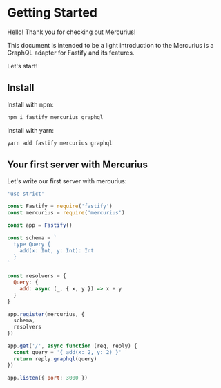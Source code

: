 # Getting Started

Hello! Thank you for checking out Mercurius!

This document is intended to be a light introduction to the Mercurius is a GraphQL adapter for Fastify and its features.

Let's start!

## Install

Install with npm:

```bash
npm i fastify mercurius graphql
```

Install with yarn:

```bash
yarn add fastify mercurius graphql
```

## Your first server with Mercurius

Let's write our first server with mercurius:

```js
'use strict'

const Fastify = require('fastify')
const mercurius = require('mercurius')

const app = Fastify()

const schema = `
  type Query {
    add(x: Int, y: Int): Int
  }
`

const resolvers = {
  Query: {
    add: async (_, { x, y }) => x + y
  }
}

app.register(mercurius, {
  schema,
  resolvers
})

app.get('/', async function (req, reply) {
  const query = '{ add(x: 2, y: 2) }'
  return reply.graphql(query)
})

app.listen({ port: 3000 })
```
